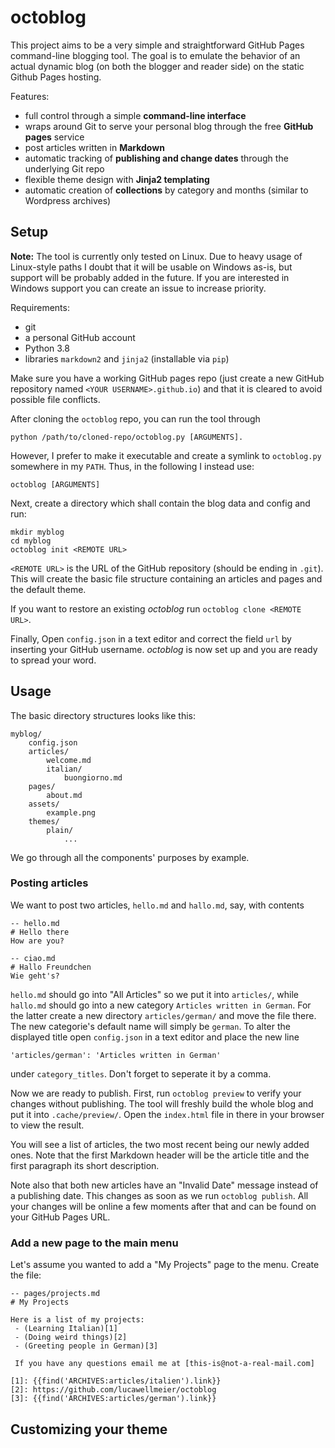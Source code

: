 # octoblog

This project aims to be a very simple and straightforward GitHub Pages command-line blogging tool.
The goal is to emulate the behavior of an actual dynamic blog (on both the blogger and reader 
side) on the static Github Pages hosting.

Features:
 - full control through a simple **command-line interface**
 - wraps around Git to serve your personal blog through the free **GitHub pages** service
 - post articles written in **Markdown**
 - automatic tracking of **publishing and change dates** through the underlying Git repo
 - flexible theme design with **Jinja2 templating**
 - automatic creation of **collections** by category and months (similar to Wordpress archives)

## Setup

**Note:** The tool is currently only tested on Linux. Due to heavy usage of Linux-style paths
I doubt that it will be usable on Windows as-is, but support will be probably added in the future.
If you are interested in Windows support you can create an issue to increase priority.

Requirements:
 - git
 - a personal GitHub account
 - Python 3.8
 - libraries `markdown2` and `jinja2` (installable via `pip`)

Make sure you have a working GitHub pages repo (just create a new GitHub repository named
`<YOUR USERNAME>.github.io`) and that it is cleared to avoid possible file conflicts.

After cloning the `octoblog` repo, you can run the tool through
```
python /path/to/cloned-repo/octoblog.py [ARGUMENTS].
```
However, I prefer to make it executable and create a symlink to `octoblog.py` somewhere in
my `PATH`. Thus, in the following I instead use:
```
octoblog [ARGUMENTS]
```

Next, create a directory which shall contain the blog data and config and run:
```
mkdir myblog
cd myblog
octoblog init <REMOTE URL>
```
`<REMOTE URL>` is the URL of the GitHub repository (should be ending in `.git`).
This will create the basic file structure containing an articles and pages and the
default theme.

If you want to restore an existing *octoblog* run `octoblog clone <REMOTE URL>`.

Finally, Open `config.json` in a text editor and correct the field `url` by inserting your 
GitHub username.
*octoblog* is now set up and you are ready to spread your word.

## Usage

The basic directory structures looks like this:
```
myblog/
	config.json
	articles/
		welcome.md
		italian/
			buongiorno.md
	pages/
		about.md
	assets/
		example.png
	themes/
		plain/
			...
```

We go through all the components' purposes by example.

### Posting articles

We want to post two articles, `hello.md` and `hallo.md`, say, with contents
```
-- hello.md
# Hello there
How are you?

-- ciao.md
# Hallo Freundchen
Wie geht's?
```
`hello.md` should go into "All Articles" so we put it into `articles/`, while `hallo.md` should go
into a new category `Articles written in German`. For the latter create a new directory
`articles/german/` and move the file there. The new categorie's default name will simply be
`german`. To alter the displayed title open `config.json` in a text editor and place the new line
```
'articles/german': 'Articles written in German'
```
under `category_titles`. Don't forget to seperate it by a comma.

Now we are ready to publish. First, run `octoblog preview` to verify your changes without 
publishing. The tool will freshly build the whole blog and put it into `.cache/preview/`. Open the 
`index.html` file in there in your browser to view the result.

You will see a list of articles, the two most recent being our newly added ones. Note that the 
first Markdown header will be the article title and the first paragraph its short description.

Note also that both new articles have an "Invalid Date" message instead of a publishing date. 
This changes as soon as we run `octoblog publish`. All your changes will be online a few moments 
after that and can be found on your GitHub Pages URL.

### Add a new page to the main menu

Let's assume you wanted to add a "My Projects" page to the menu. Create the file:
```
-- pages/projects.md
# My Projects

Here is a list of my projects:
 - (Learning Italian)[1]
 - (Doing weird things)[2]
 - (Greeting people in German)[3]

 If you have any questions email me at [this-is@not-a-real-mail.com]

[1]: {{find('ARCHIVES:articles/italien').link}}
[2]: https://github.com/lucawellmeier/octoblog
[3]: {{find('ARCHIVES:articles/german').link}}
```

## Customizing your theme

